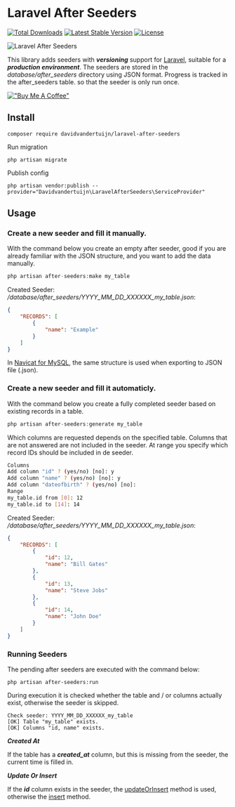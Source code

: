 # Laravel After Seeders

<a href="https://packagist.org/packages/davidvandertuijn/laravel-after-seeders"><img src="https://poser.pugx.org/davidvandertuijn/laravel-after-seeders/d/total.svg" alt="Total Downloads"></a>
<a href="https://packagist.org/packages/davidvandertuijn/laravel-after-seeders"><img src="https://poser.pugx.org/davidvandertuijn/laravel-after-seeders/v/stable.svg" alt="Latest Stable Version"></a>
<a href="https://packagist.org/packages/davidvandertuijn/laravel-after-seeders"><img src="https://poser.pugx.org/davidvandertuijn/laravel-after-seeders-seedersders/license.svg" alt="License"></a>

![Laravel After Seeders](https://cdn.davidvandertuijn.nl/github/laravel-after-seeders.png)

This library adds seeders with ***versioning*** support for [Laravel](https://laravel.com/), suitable for a ***production environment***.
The seeders are stored in the *database/after_seeders* directory using JSON format.
Progress is tracked in the after_seeders table. so that the seeder is only run once.

[!["Buy Me A Coffee"](https://www.buymeacoffee.com/assets/img/custom_images/orange_img.png)](https://www.buymeacoffee.com/davidvandertuijn)

## Install

```shell
composer require davidvandertuijn/laravel-after-seeders
```

Run migration

```shell
php artisan migrate
```

Publish config

```shell
php artisan vendor:publish --provider="Davidvandertuijn\LaravelAfterSeeders\ServiceProvider"
```

## Usage

### Create a new seeder and fill it manually.

With the command below you create an empty after seeder, good if you are already familiar with the JSON structure, and you want to add the data manually.

```php
php artisan after-seeders:make my_table
```

Created Seeder: */database/after_seeders/YYYY_MM_DD_XXXXXX_my_table.json*:

```json
{
    "RECORDS": [
        {
            "name": "Example"
        }
    ]
}
```

In [Navicat for MySQL](https://www.navicat.com/en/products/navicat-for-mysql), the same structure is used when exporting to JSON file (.json).

### Create a new seeder and fill it automaticly.

With the command below you create a fully completed seeder based on existing records in a table.

```php
php artisan after-seeders:generate my_table
```

Which columns are requested depends on the specified table. Columns that are not answered are not included in the seeder. At range you specify which record IDs should be included in de seeder.

```bash
Columns
Add column "id" ? (yes/no) [no]: y
Add column "name" ? (yes/no) [no]: y
Add column "dateofbirth" ? (yes/no) [no]:
Range
my_table.id from [0]: 12
my_table.id to [14]: 14
```

Created Seeder: */database/after_seeders/YYYY_MM_DD_XXXXXX_my_table.json*:

```json
{
    "RECORDS": [
        {
            "id": 12,
            "name": "Bill Gates"
        },
        {
            "id": 13,
            "name": "Steve Jobs"
        },
        {
            "id": 14,
            "name": "John Doe"
        }
    ]
}
```

### Running Seeders

The pending after seeders are executed with the command below:

```shell
php artisan after-seeders:run
```

During execution it is checked whether the table and / or columns actually exist, otherwise the seeder is skipped.

```
Check seeder: YYYY_MM_DD_XXXXXX_my_table
[OK] Table "my_table" exists.
[OK] Columns "id, name" exists.
```
***Created At***

If the table has a ***created_at*** column, but this is missing from the seeder, the current time is filled in.

***Update Or Insert***

If the ***id*** column exists in the seeder, the [updateOrInsert](https://laravel.com/docs/8.x/queries#update-or-insert) method is used, otherwise the [insert](https://laravel.com/docs/8.x/queries#inserts) method.
